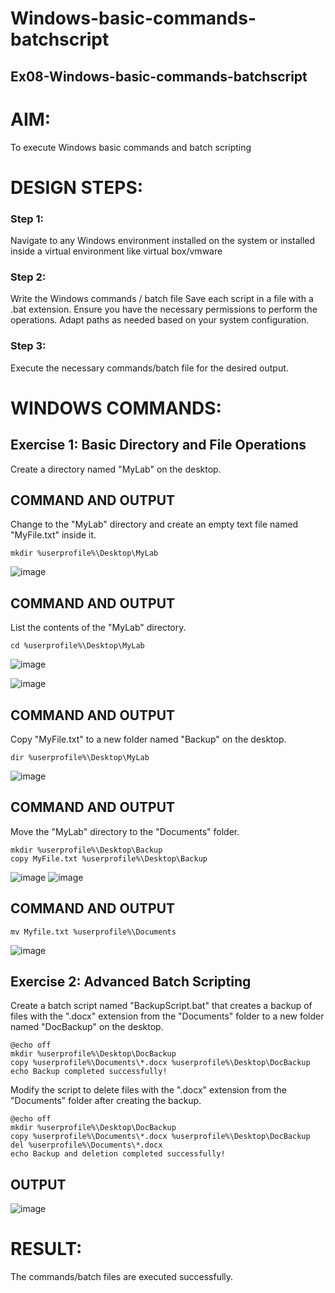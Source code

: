 # Windows-basic-commands-batchscript
## Ex08-Windows-basic-commands-batchscript

# AIM:
To execute Windows basic commands and batch scripting

# DESIGN STEPS:

### Step 1:

Navigate to any Windows environment installed on the system or installed inside a virtual environment like virtual box/vmware 

### Step 2:

Write the Windows commands / batch file
Save each script in a file with a .bat extension.
Ensure you have the necessary permissions to perform the operations.
Adapt paths as needed based on your system configuration.
### Step 3:
Execute the necessary commands/batch file for the desired output. 
# WINDOWS COMMANDS:
## Exercise 1: Basic Directory and File Operations
Create a directory named "MyLab" on the desktop.
## COMMAND AND OUTPUT
Change to the "MyLab" directory and create an empty text file named "MyFile.txt" inside it.
```
mkdir %userprofile%\Desktop\MyLab
```
![image](https://github.com/JebaSolomonRajS/Windows-basic-commands-batchscript/assets/139432449/0c85347a-e9ff-4e6b-b7e3-9203796071ae)


## COMMAND AND OUTPUT
List the contents of the "MyLab" directory.
```
cd %userprofile%\Desktop\MyLab
```
![image](https://github.com/JebaSolomonRajS/Windows-basic-commands-batchscript/assets/139432449/481b6c6d-db2e-427a-8bd4-ebdd07e59ed0)

![image](https://github.com/JebaSolomonRajS/Windows-basic-commands-batchscript/assets/139432449/6df34d4d-3f78-40b7-b1c4-4f7e419c3c39)


## COMMAND AND OUTPUT
Copy "MyFile.txt" to a new folder named "Backup" on the desktop.
```
dir %userprofile%\Desktop\MyLab
```
![image](https://github.com/JebaSolomonRajS/Windows-basic-commands-batchscript/assets/139432449/2ef8798d-99fe-4f2e-a719-4f143e29383c)


## COMMAND AND OUTPUT
Move the "MyLab" directory to the "Documents" folder.
```
mkdir %userprofile%\Desktop\Backup
copy MyFile.txt %userprofile%\Desktop\Backup
```
![image](https://github.com/JebaSolomonRajS/Windows-basic-commands-batchscript/assets/139432449/cf6323b5-3cc4-414a-81f4-a550aacb8dae)
![image](https://github.com/JebaSolomonRajS/Windows-basic-commands-batchscript/assets/139432449/73d10ff4-d9d7-4b7f-ad88-6f0bfb6eebfe)


## COMMAND AND OUTPUT
```
mv Myfile.txt %userprofile%\Documents
```
![image](https://github.com/JebaSolomonRajS/Windows-basic-commands-batchscript/assets/139432449/2c8c31a2-0050-4f1a-8103-01c8a7e3f8d2)


## Exercise 2: Advanced Batch Scripting
Create a batch script named "BackupScript.bat" that creates a backup of files with the ".docx" extension from the "Documents" folder to a new folder named "DocBackup" on the desktop.
```
@echo off
mkdir %userprofile%\Desktop\DocBackup
copy %userprofile%\Documents\*.docx %userprofile%\Desktop\DocBackup
echo Backup completed successfully!
```
Modify the script to delete files with the ".docx" extension from the "Documents" folder after creating the backup.
```
@echo off
mkdir %userprofile%\Desktop\DocBackup
copy %userprofile%\Documents\*.docx %userprofile%\Desktop\DocBackup
del %userprofile%\Documents\*.docx
echo Backup and deletion completed successfully!
```
## OUTPUT
![image](https://github.com/JebaSolomonRajS/Windows-basic-commands-batchscript/assets/139432449/dd22aee4-b2e1-4202-85c0-1addaeca663f)

# RESULT:
The commands/batch files are executed successfully.
